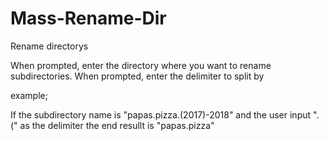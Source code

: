 # Mass-Rename-Dir
Rename directorys

When prompted, enter the directory where you want to rename subdirectories.
When prompted, enter the delimiter to split by


example; 

If the subdirectory name is "papas.pizza.(2017)-2018" and the user input ".(" as the delimiter the end resullt is "papas.pizza"
